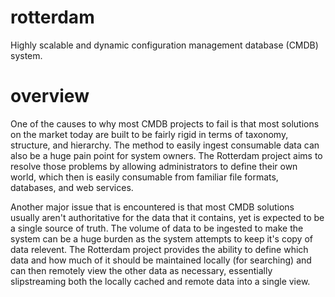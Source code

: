 rotterdam
=========

Highly scalable and dynamic configuration management database (CMDB) system.


overview
========

One of the causes to why most CMDB projects to fail is that most solutions on the market today are built to be fairly rigid in terms of taxonomy, structure, and hierarchy. The method to easily ingest consumable data can also be a huge pain point for system owners. The Rotterdam project aims to resolve those problems by allowing administrators to define their own world, which then is easily consumable from familiar file formats, databases, and web services.

Another major issue that is encountered is that most CMDB solutions usually aren't authoritative for the data that it contains, yet is expected to be a single source of truth. The volume of data to be ingested to make the system can be a huge burden as the system attempts to keep it's copy of data relevent. The Rotterdam project provides the ability to define which data and how much of it should be maintained locally (for searching) and can then remotely view the other data as necessary, essentially slipstreaming both the locally cached and remote data into a single view.
